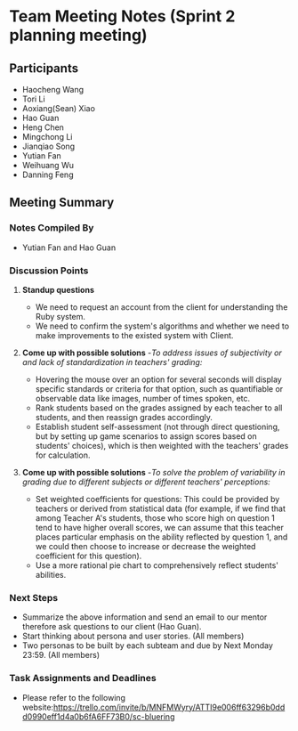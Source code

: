 # Team Meeting Notes (Sprint 2 planning meeting)

## Participants
- Haocheng Wang
- Tori Li
- Aoxiang(Sean) Xiao
- Hao Guan
- Heng Chen
- Mingchong Li
- Jianqiao Song
- Yutian Fan
- Weihuang Wu
- Danning Feng


## Meeting Summary

### Notes Compiled By
- Yutian Fan and Hao Guan

### Discussion Points

1. **Standup questions**
    - We need to request an account from the client for understanding the Ruby system.
    - We need to confirm the system's algorithms and whether we need to make improvements to the existed system with Client.

2. **Come up with possible solutions**
    -*To address issues of subjectivity or and lack of standardization in teachers' grading:*
    - Hovering the mouse over an option for several seconds will display specific standards or criteria for that option, such as quantifiable or observable data like images, number of times spoken, etc.
    - Rank students based on the grades assigned by each teacher to all students, and then reassign grades accordingly.
    - Establish student self-assessment (not through direct questioning, but by setting up game scenarios to assign scores based on students' choices), which is then weighted with the teachers' grades for calculation.
      
3. **Come up with possible solutions**
    -*To solve the problem of variability in grading due to different subjects or different teachers' perceptions:*
    - Set weighted coefficients for questions: This could be provided by teachers or derived from statistical data (for example, if we find that among Teacher A's students, those who score high on question 1 tend to have higher overall scores, we can assume that this teacher places particular emphasis on the ability reflected by question 1, and we could then choose to increase or decrease the weighted coefficient for this question).
    -  Use a more rational pie chart to comprehensively reflect students' abilities.

### Next Steps
- Summarize the above information and send an email to our mentor therefore ask questions to our client (Hao Guan).
- Start thinking about persona and user stories. (All members)
- Two personas to be built by each subteam and due by Next Monday 23:59. (All members)

### Task Assignments and Deadlines
- Please refer to the following website:https://trello.com/invite/b/MNFMWyry/ATTI9e006ff63296b0ddd0990eff1d4a0b6fA6FF73B0/sc-bluering